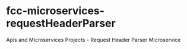 # fcc-microservices-requestHeaderParser
Apis and Microservices Projects - Request Header Parser Microservice
